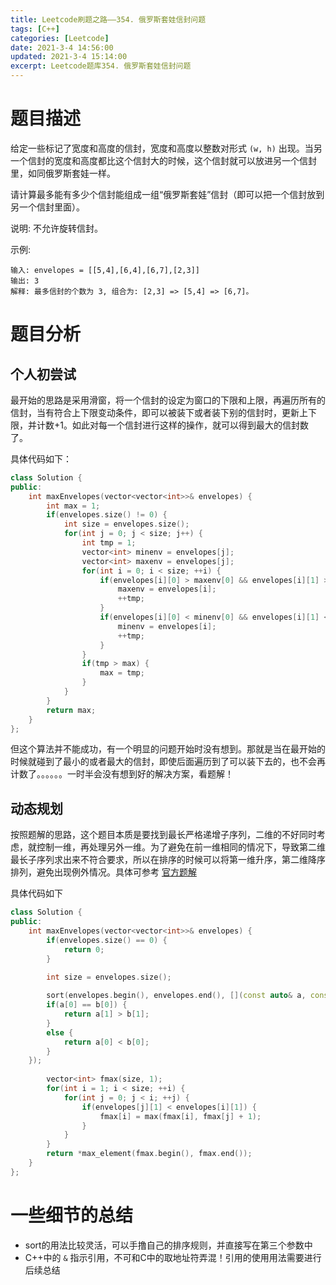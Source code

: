 ```yaml
---
title: Leetcode刷题之路——354. 俄罗斯套娃信封问题
tags: [C++]
categories: [Leetcode]
date: 2021-3-4 14:56:00
updated: 2021-3-4 15:14:00
excerpt: Leetcode题库354. 俄罗斯套娃信封问题
---
```


# 题目描述

给定一些标记了宽度和高度的信封，宽度和高度以整数对形式 ``(w, h)`` 出现。当另一个信封的宽度和高度都比这个信封大的时候，这个信封就可以放进另一个信封里，如同俄罗斯套娃一样。

请计算最多能有多少个信封能组成一组“俄罗斯套娃”信封（即可以把一个信封放到另一个信封里面）。

说明:
不允许旋转信封。

示例:

```
输入: envelopes = [[5,4],[6,4],[6,7],[2,3]]
输出: 3 
解释: 最多信封的个数为 3, 组合为: [2,3] => [5,4] => [6,7]。
```

# 题目分析

## 个人初尝试

最开始的思路是采用滑窗，将一个信封的设定为窗口的下限和上限，再遍历所有的信封，当有符合上下限变动条件，即可以被装下或者装下别的信封时，更新上下限，并计数+1。如此对每一个信封进行这样的操作，就可以得到最大的信封数了。

具体代码如下：

```c++
class Solution {
public:
    int maxEnvelopes(vector<vector<int>>& envelopes) {
        int max = 1;
        if(envelopes.size() != 0) {
            int size = envelopes.size();
            for(int j = 0; j < size; j++) {
                int tmp = 1;
                vector<int> minenv = envelopes[j];
                vector<int> maxenv = envelopes[j];
                for(int i = 0; i < size; ++i) {
                    if(envelopes[i][0] > maxenv[0] && envelopes[i][1] > maxenv[1]) {
                        maxenv = envelopes[i];
                        ++tmp;
                    }
                    if(envelopes[i][0] < minenv[0] && envelopes[i][1] < minenv[1]) {
                        minenv = envelopes[i];
                        ++tmp;
                    }
                }
                if(tmp > max) {
                    max = tmp;
                }
            }
        }
        return max;
    }
};
```

但这个算法并不能成功，有一个明显的问题开始时没有想到。那就是当在最开始的时候就碰到了最小的或者最大的信封，即使后面遍历到了可以装下去的，也不会再计数了。。。。。。一时半会没有想到好的解决方案，看题解！

## 动态规划

按照题解的思路，这个题目本质是要找到最长严格递增子序列，二维的不好同时考虑，就控制一维，再处理另外一维。为了避免在前一维相同的情况下，导致第二维最长子序列求出来不符合要求，所以在排序的时候可以将第一维升序，第二维降序排列，避免出现例外情况。具体可参考 [官方题解](https://leetcode-cn.com/problems/russian-doll-envelopes/solution/e-luo-si-tao-wa-xin-feng-wen-ti-by-leetc-wj68/)

具体代码如下

```c++
class Solution {
public:
    int maxEnvelopes(vector<vector<int>>& envelopes) {
        if(envelopes.size() == 0) {
            return 0;
        }

        int size = envelopes.size();
        
        sort(envelopes.begin(), envelopes.end(), [](const auto& a, const auto& b) {
        if(a[0] == b[0]) {
            return a[1] > b[1];
        }
        else {
            return a[0] < b[0];
        }
    });
        
        vector<int> fmax(size, 1);
        for(int i = 1; i < size; ++i) {
            for(int j = 0; j < i; ++j) {
                if(envelopes[j][1] < envelopes[i][1]) {
                    fmax[i] = max(fmax[i], fmax[j] + 1);
                }
            }
        }
        return *max_element(fmax.begin(), fmax.end());
    }
};
```

# 一些细节的总结

* sort的用法比较灵活，可以手撸自己的排序规则，并直接写在第三个参数中
* C++中的 ``&`` 指示引用，不可和C中的取地址符弄混！引用的使用用法需要进行后续总结

